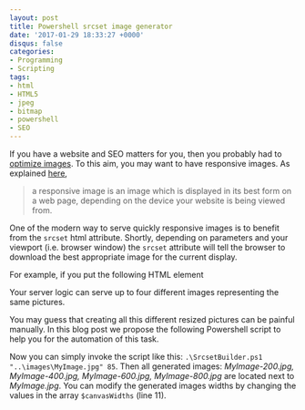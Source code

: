 ```yaml
---
layout: post
title: Powershell srcset image generator
date: '2017-01-29 18:33:27 +0000'
disqus: false
categories:
- Programming
- Scripting
tags:
- html
- HTML5
- jpeg
- bitmap
- powershell
- SEO
---
```

If you have a website and SEO matters for you, then you probably had to <a href="https://developers.google.com/speed/docs/insights/OptimizeImages">optimize images</a>. To this aim, you may want to have responsive images. As explained <a href="https://www.sitepoint.com/how-to-build-responsive-images-with-srcset/">here</a>,

<blockquote>a responsive image is an image which is displayed in its best form on a web page, depending on the device your website is being viewed from.
</blockquote>
One of the modern way to serve quickly responsive images is to benefit from the <code>srcset</code> html attribute. Shortly, depending on parameters and your viewport (i.e. browser window) the <code>srcset</code> attribute will tell the browser to download the best appropriate image for the current display.

For example, if you put the following HTML element

<script src="https://gist.github.com/bpatra/b3a9672acb18009d0b845c5cda8e46b6.js"></script>

Your server logic can serve up to four different images representing the same pictures.

You may guess that creating all this different resized pictures can be painful manually. In this blog post we propose the following Powershell script to help you for the automation of this task.

<script src="https://gist.github.com/bpatra/527c52118ca17114ef1e51e52a93d69a.js"></script>

Now you can simply invoke the script like this: <code>.\SrcsetBuilder.ps1 "..\images\MyImage.jpg" 85</code>. Then all generated images: <em>MyImage-200.jpg, MyImage-400.jpg, MyImage-600.jpg, MyImage-800.jpg</em> are located next to <em>MyImage.jpg</em>.
You can modify the generated images widths by changing the values in the array <code>$canvasWidths</code> (line 11).

